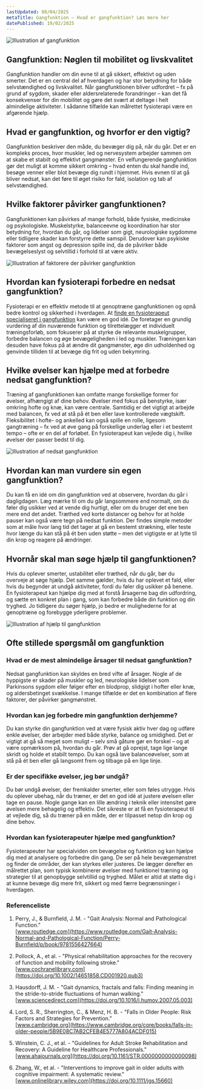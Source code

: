 ```yaml
---
lastUpdated: 08/04/2025
metaTitle: Gangfunktion – Hvad er gangfunktion? Læs mere her
datePublished: 19/02/2025
---
```


![Illustration af gangfunktion](/images/articles/gangfunktion.png)

## **Gangfunktion: Nøglen til mobilitet og livskvalitet**

Gangfunktion handler om din evne til at gå sikkert, effektivt og uden smerter. Det er en central del af hverdagen og har stor betydning for både selvstændighed og livskvalitet. Når gangfunktionen bliver udfordret – fx på grund af sygdom, skader eller aldersrelaterede forandringer – kan det få konsekvenser for din mobilitet og gøre det svært at deltage i helt almindelige aktiviteter. I sådanne tilfælde kan målrettet fysioterapi være en afgørende hjælp.


## **Hvad er gangfunktion, og hvorfor er den vigtig?**

Gangfunktion beskriver den måde, du bevæger dig på, når du går. Det er en kompleks proces, hvor muskler, led og nervesystem arbejder sammen om at skabe et stabilt og effektivt gangmønster. En velfungerende gangfunktion gør det muligt at komme sikkert omkring – hvad enten du skal handle ind, besøge venner eller blot bevæge dig rundt i hjemmet. Hvis evnen til at gå bliver nedsat, kan det føre til øget risiko for fald, isolation og tab af selvstændighed.


## **Hvilke faktorer påvirker gangfunktionen?**

Gangfunktionen kan påvirkes af mange forhold, både fysiske, medicinske og psykologiske. Muskelstyrke, balanceevne og koordination har stor betydning for, hvordan du går, og lidelser som gigt, neurologiske sygdomme eller tidligere skader kan forstyrre dette samspil. Derudover kan psykiske faktorer som angst og depression spille ind, da de påvirker både bevægelseslyst og selvtillid i forhold til at være aktiv.



![Illustration af faktorere der påvirker gangfunktion](/images/articles/gangfunktion_faktorere.png)



## **Hvordan kan fysioterapi forbedre en nedsat gangfunktion?**

Fysioterapi er en effektiv metode til at genoptræne gangfunktionen og opnå bedre kontrol og sikkerhed i hverdagen. At [finde en fysioterapeut specialiseret i gangfunktion](https://www.fysfinder.dk/find/fysioterapeut/danmark/gangfunktion) kan være en god idé. De foretager en grundig vurdering af din nuværende funktion og tilrettelægger et individuelt træningsforløb, som fokuserer på at styrke de relevante muskelgrupper, forbedre balancen og øge bevægeligheden i led og muskler. Træningen kan desuden have fokus på at ændre dit gangmønster, øge din udholdenhed og genvinde tilliden til at bevæge dig frit og uden bekymring.


## **Hvilke øvelser kan hjælpe med at forbedre nedsat gangfunktion?**

Træning af gangfunktionen kan omfatte mange forskellige former for øvelser, afhængigt af dine behov. Øvelser med fokus på benstyrke, især omkring hofte og knæ, kan være centrale. Samtidig er det vigtigt at arbejde med balancen, fx ved at stå på ét ben eller lave kontrollerede vægtskift. Fleksibilitet i hofte- og ankelled kan også spille en rolle, ligesom gangtræning – fx ved at øve gang på forskellige underlag eller i et bestemt tempo – ofte er en del af forløbet. En fysioterapeut kan vejlede dig i, hvilke øvelser der passer bedst til dig.


![Illustration af nedsat gangfunktion](/images/articles/gangfunktion_nedsat.png)



## **Hvordan kan man vurdere sin egen gangfunktion?**

Du kan få en idé om din gangfunktion ved at observere, hvordan du går i dagligdagen. Læg mærke til om du går langsommere end normalt, om du føler dig usikker ved at vende dig hurtigt, eller om du bruger det ene ben mere end det andet. Træthed ved korte distancer og behov for at holde pauser kan også være tegn på nedsat funktion. Der findes simple metoder som at måle hvor lang tid det tager at gå en bestemt strækning, eller teste hvor længe du kan stå på ét ben uden støtte – men det vigtigste er at lytte til din krop og reagere på ændringer.


## **Hvornår skal man søge hjælp til gangfunktionen?**

Hvis du oplever smerter, ustabilitet eller træthed, når du går, bør du overveje at søge hjælp. Det samme gælder, hvis du har oplevet et fald, eller hvis du begynder at undgå aktiviteter, fordi du føler dig usikker på benene. En fysioterapeut kan hjælpe dig med at forstå årsagerne bag din udfordring, og sætte en konkret plan i gang, som kan forbedre både din funktion og din tryghed. Jo tidligere du søger hjælp, jo bedre er mulighederne for at genoptræne og forebygge yderligere problemer.


![Illustration af hjælp til gangfunktion](/images/articles/gangfunktion_hjaelp.png)



## **Ofte stillede spørgsmål om gangfunktion**


### **Hvad er de mest almindelige årsager til nedsat gangfunktion?**

Nedsat gangfunktion kan skyldes en bred vifte af årsager. Nogle af de hyppigste er skader på muskler og led, neurologiske lidelser som Parkinsons sygdom eller følger efter en blodprop, slidgigt i hofter eller knæ, og aldersbetinget svækkelse. I mange tilfælde er det en kombination af flere faktorer, der påvirker gangmønstret.


### **Hvordan kan jeg forbedre min gangfunktion derhjemme?**

Du kan styrke din gangfunktion ved at være fysisk aktiv hver dag og udføre enkle øvelser, der arbejder med både styrke, balance og smidighed. Det er vigtigt at gå så meget som muligt – selv små gåture gør en forskel – og at være opmærksom på, hvordan du går. Prøv at gå oprejst, tage lige lange skridt og holde et stabilt tempo. Du kan også lave balanceøvelser, som at stå på ét ben eller gå langsomt frem og tilbage på en lige linje.


### **Er der specifikke øvelser, jeg bør undgå?**

Du bør undgå øvelser, der fremkalder smerter, eller som føles utrygge. Hvis du oplever ubehag, når du træner, er det en god idé at justere øvelsen eller tage en pause. Nogle gange kan en lille ændring i teknik eller intensitet gøre øvelsen mere behagelig og effektiv. Det sikreste er at få en fysioterapeut til at vejlede dig, så du træner på en måde, der er tilpasset netop din krop og dine behov.


### **Hvordan kan fysioterapeuter hjælpe med gangfunktion?**

Fysioterapeuter har specialviden om bevægelse og funktion og kan hjælpe dig med at analysere og forbedre din gang. De ser på hele bevægemønstret og finder de områder, der kan styrkes eller justeres. De lægger derefter en målrettet plan, som typisk kombinerer øvelser med funktionel træning og strategier til at genopbygge selvtillid og tryghed. Målet er altid at støtte dig i at kunne bevæge dig mere frit, sikkert og med færre begrænsninger i hverdagen.

### Referenceliste

1. Perry, J., & Burnfield, J. M. - "Gait Analysis: Normal and Pathological Function."  
[www.routledge.com](https://www.routledge.com/Gait-Analysis-Normal-and-Pathological-Function/Perry-Burnfield/p/book/9781556427664)

2. Pollock, A., et al. - "Physical rehabilitation approaches for the recovery of function and mobility following stroke."  
[www.cochranelibrary.com](https://doi.org/10.1002/14651858.CD001920.pub3)

3. Hausdorff, J. M. - "Gait dynamics, fractals and falls: Finding meaning in the stride-to-stride fluctuations of human walking."  
[www.sciencedirect.com](https://doi.org/10.1016/j.humov.2007.05.003)

4. Lord, S. R., Sherrington, C., & Menz, H. B. - "Falls in Older People: Risk Factors and Strategies for Prevention."  
[www.cambridge.org](https://www.cambridge.org/core/books/falls-in-older-people/5B9E08C7AB2CFEB4E5777A804ACDF015)

5. Winstein, C. J., et al. - "Guidelines for Adult Stroke Rehabilitation and Recovery: A Guideline for Healthcare Professionals."  
[www.ahajournals.org](https://doi.org/10.1161/STR.0000000000000098)

6. Zhang, W., et al. - "Interventions to improve gait in older adults with cognitive impairment: A systematic review."  
[www.onlinelibrary.wiley.com](https://doi.org/10.1111/jgs.15660)
